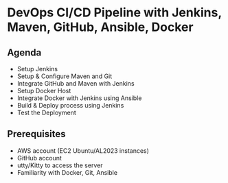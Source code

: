 # DevOps CI/CD Pipeline with Jenkins, Maven, GitHub, Ansible, Docker
## Agenda
- Setup Jenkins
- Setup & Configure Maven and Git
- Integrate GitHub and Maven with Jenkins
- Setup Docker Host
- Integrate Docker with Jenkins using Ansible
- Build & Deploy process using Jenkins
- Test the Deployment
  
## Prerequisites
- AWS account (EC2 Ubuntu/AL2023 instances)
- GitHub account
- utty/Kitty to access the server
- Familiarity with Docker, Git, Ansible
